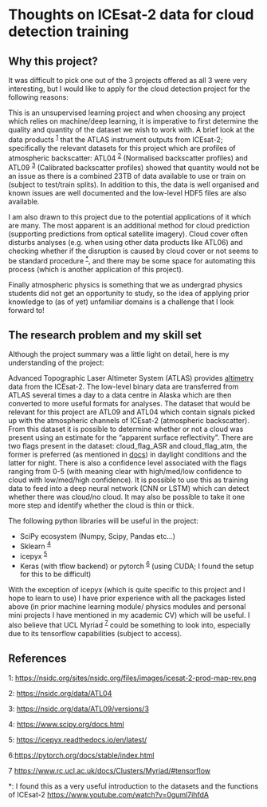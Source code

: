 # Thoughts on ICEsat-2 data for cloud detection training


## Why this project?
It was difficult to pick one out of the 3 projects offered as all 3 were very interesting, but I would like to apply for the cloud detection project for the following reasons:

This is an unsupervised learning project and when choosing any project which relies on machine/deep learning, it is imperative to first determine the quality and quantity of the dataset we wish to work with. A brief look at the data products <sup>[1](#1)</sup> that the ATLAS instrument outputs from ICEsat-2; specifically the relevant datasets for this project which are profiles of atmospheric backscatter: ATL04 <sup>[2](#2)</sup> (Normalised backscatter profiles) and ATL09 <sup>[3](#3)</sup> (Calibrated backscatter profiles) showed that quantity would not be an issue as there is a combined 23TB of data available to use or train on (subject to test/train splits). In addition to this, the data is well organised and known issues are well documented and the low-level HDF5 files are also available.

I am also drawn to this project due to the potential applications of it which are many. The most apparent is an additional method for cloud prediction (supporting predictions from optical satellite imagery). Cloud cover often disturbs analyses (e.g. when using other data products like ATL06) and checking whether if the disruption is caused by cloud cover or not seems to be standard procedure <sup>[*](*)</sup>, and there may be some space for automating this process (which is another application of this project).

Finally atmospheric physics is something that we as undergrad physics students did not get an opportunity to study, so the idea of applying prior knowledge to  (as of yet) unfamiliar domains is a challenge that I look forward to!

## The research problem and my skill set

Although the project summary was a little light on detail, here is my understanding of the project:

Advanced Topographic Laser Altimeter System (ATLAS) provides [altimetry](http://www.altimetry.info/radar-altimetry-tutorial/how-altimetry-works/) data from the ICEsat-2. The low-level binary data are transferred from ATLAS several times a day to a data centre in Alaska which are then converted to more useful formats for analyses. The dataset that would be relevant for this project are ATL09 and ATL04 which contain signals picked up with the atmospheric channels of ICEsat-2 (atmospheric backscatter). From this dataset it is possible to determine whether or not a cloud was present using an estimate for the “apparent surface reflectivity”. There are two flags present in the dataset: cloud_flag_ASR and cloud_flag_atm, the former is preferred (as mentioned in [docs](https://icesat-2.gsfc.nasa.gov/sites/default/files/files/ATL09_Layer_Parameters.pdf)) in daylight conditions and the latter for night. There is also a confidence level associated with the flags ranging from 0-5 (with meaning clear with high/med/low confidence to cloud with low/med/high confidence). It is possible to use this as training data to feed into a deep neural network (CNN or LSTM) which can detect whether there was cloud/no cloud. It may also be possible to take it one more step and identify whether the cloud is thin or thick.

The following python libraries will be useful in the project:
+ SciPy ecosystem (Numpy, Scipy, Pandas etc...) 
+ Sklearn <sup>[4](#4)</sup>
+ icepyx <sup>[5](#5)</sup> 
+ Keras (with tflow backend) or pytorch <sup>[6](#6)</sup> (using CUDA; I found the setup for this to be difficult)

With the exception of icepyx (which is quite specific to this project and I hope to learn to use) I have prior experience with all the packages listed above (in prior machine learning module/ physics modules and personal mini projects I have mentioned in my academic CV) which will be useful. I also believe that UCL Myriad <sup>[7](#7)</sup> could be something to look into, especially due to its tensorflow capabilities (subject to access).

## References

<a name="1">1</a>: https://nsidc.org/sites/nsidc.org/files/images/icesat-2-prod-map-rev.png 

<a name="2">2</a>: https://nsidc.org/data/ATL04 

<a name="3">3</a>: https://nsidc.org/data/ATL09/versions/3

<a name="4">4</a>: https://www.scipy.org/docs.html

<a name="5">5</a>: https://icepyx.readthedocs.io/en/latest/

<a name="6">6</a>:https://pytorch.org/docs/stable/index.html

<a name="7">7</a> https://www.rc.ucl.ac.uk/docs/Clusters/Myriad/#tensorflow

<a name="n">*</a>: I found this as a very useful introduction to the datasets and the functions of ICEsat-2 https://www.youtube.com/watch?v=0guml7ihfdA

